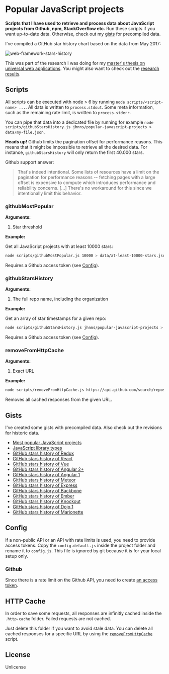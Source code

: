 # Popular JavaScript projects

**Scripts that I have used to retrieve and process data about JavaScript projects from Github, npm, StackOverflow etc.** Run these scripts if you want up-to-date data. Otherwise, check out my [gists](#gists) for precompiled data.

I've compiled a GitHub star history chart based on the data from May 2017:

![web-framework-stars-history](https://user-images.githubusercontent.com/781746/38623573-4fb681aa-3da6-11e8-8b3e-7d513684a6b4.png)

This was part of the research I was doing for my [master's thesis on universal web applications](https://johannesewald.de/master-thesis.pdf). You might also want to check out the [research results](https://johannesewald.de/research/).

## Scripts

All scripts can be executed with node > 6 by running `node scripts/<script-name> ...`. All data is written to `process.stdout`. Some meta information, such as the remaining rate limit, is written to `process.stderr`.

You can pipe that data into a dedicated file by running for example `node scripts/githubStarsHistory.js jhnns/popular-javascript-projects > data/my-file.json`.

**Heads up!** Github limits the pagination offset for performance reasons. This means that it might be impossible to retrieve all the desired data. For instance, `githubStarsHistory` will only return the first 40.000 stars.

Github support answer:

> That's indeed intentional. Some lists of resources have a limit on the pagination for performance reasons -- fetching pages with a large offset is expensive to compute which introduces performance and reliability concerns. [...] There's no workaround for this since we intentionally limit this behavior.

### githubMostPopular

**Arguments:**

1. Star threshold

**Example:**

Get all JavaScript projects with at least 10000 stars:

```bash
node scripts/githubMostPopular.js 10000 > data/at-least-10000-stars.json
```

Requires a Github access token (see [Config](#config)).

### githubStarsHistory

**Arguments:**

1. The full repo name, including the organization

**Example:**

Get an array of star timestamps for a given repo:

```bash
node scripts/githubStarsHistory.js jhnns/popular-javascript-projects > data/star-history.json
```

Requires a Github access token (see [Config](#config)).

### removeFromHttpCache

**Arguments:**

1. Exact URL

**Example:**

```bash
node scripts/removeFromHttpCache.js https://api.github.com/search/repositories
```

Removes all cached responses from the given URL.

## Gists

I've created some gists with precompiled data. Also check out the revisions for historic data.

- [Most popular JavaScript projects](https://gist.github.com/jhnns/94188ba0904a82bbd0491bb21b041ce8)
- [JavaScript library types](https://gist.github.com/jhnns/d233e88b40f5a2993c240847ccef4ee3)
- [GitHub stars history of Redux](https://gist.github.com/jhnns/d0b6e3a97e1aa72fc79d1cb4261c34b4)
- [GitHub stars history of React](https://gist.github.com/jhnns/dd69c660125ce0db45436f7438a7b6a0)
- [GitHub stars history of Vue](https://gist.github.com/jhnns/76d8b441bea23e900b88aa905fc359fe)
- [GitHub stars history of Angular 2+](https://gist.github.com/jhnns/1c95607a6610eeb34d025209bba1092d)
- [GitHub stars history of Angular 1](https://gist.github.com/jhnns/6f2306f523556683c0db9306fc4ddc68)
- [GitHub stars history of Meteor](https://gist.github.com/jhnns/57d0079f9f3efb10e32ddb7fb8044adb)
- [GitHub stars history of Express](https://gist.github.com/jhnns/80154cc45a760c3d8d0b7ded1b7b1728)
- [GitHub stars history of Backbone](https://gist.github.com/jhnns/ba5a68e94e058dc73df1d22df068ff87)
- [GitHub stars history of Ember](https://gist.github.com/jhnns/d7511a5ae7a97ed4913397521594dfb6)
- [GitHub stars history of Knockout](https://gist.github.com/jhnns/40089e06e9dcba8aa3ff3056ec7745a7)
- [GitHub stars history of Dojo 1](https://gist.github.com/jhnns/2619322d91290581ef4ee4922a431cc8)
- [GitHub stars history of Marionette](https://gist.github.com/jhnns/c325f9edf213314808b5887014a2c959)

## Config

If a non-public API or an API with rate limits is used, you need to provide access tokens. Copy the `config.default.js` inside the project folder and rename it to `config.js`. This file is ignored by git because it is for your local setup only.

### Github

Since there is a rate limit on the Github API, you need to create [an access token](https://help.github.com/articles/creating-a-personal-access-token-for-the-command-line/).

## HTTP Cache

In order to save some requests, all responses are infinitly cached inside the `.http-cache` folder. Failed requests are not cached.

Just delete this folder if you want to avoid stale data. You can delete all cached responses for a specific URL by using the [`removeFromHttpCache`](#removefromhttpcache) script.

## License

Unlicense
